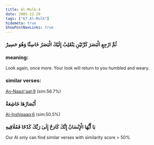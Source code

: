 ```yaml
---
title: Al-Mulk:4
date: 2005-12-20
tags: ["67.Al-Mulk"]
hidemeta: true 
ShowPostNavLinks: true 
---
```

### ثُمَّ ارْجِعِ الْبَصَرَ كَرَّتَيْنِ يَنْقَلِبْ إِلَيْكَ الْبَصَرُ خَاسِئًا وَهُوَ حَسِيرٌ
### meaning: 
Look again, once more. Your look will return to you humbled and weary.
### similar verses: 

[An-Naazi'aat:9](/79/9) (sim:56.7%)

### أَبْصَارُهَا خَاشِعَةٌ

[Al-Inshiqaaq:6](/84/6) (sim:50.5%)

### يَا أَيُّهَا الْإِنْسَانُ إِنَّكَ كَادِحٌ إِلَىٰ رَبِّكَ كَدْحًا فَمُلَاقِيهِ

Our AI only can find similar verses with similarity score > 50% 


